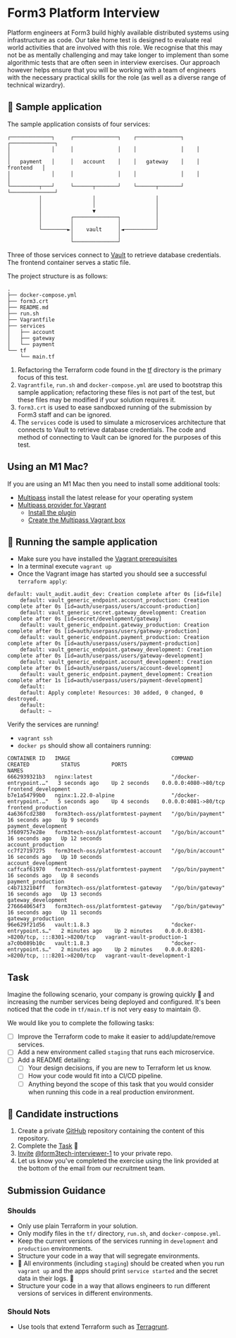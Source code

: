 # Form3 Platform Interview

Platform engineers at Form3 build highly available distributed systems using infrastructure as code. Our take home test is designed to evaluate real world activities that are involved with this role. We recognise that this may not be as mentally challenging and may take longer to implement than some algorithmic tests that are often seen in interview exercises. Our approach however helps ensure that you will be working with a team of engineers with the necessary practical skills for the role (as well as a diverse range of technical wizardry).

## 🧪 Sample application

The sample application consists of four services:

```text
┌─────────────┐     ┌──────────────┐    ┌──────────────┐    ┌──────────────┐
│             │     │              │    │              │    │              │
│   payment   │     │   account    │    │   gateway    │    │   frontend   │
│             │     │              │    │              │    │              │
└─────────┬───┘     └──────┬───────┘    └──────┬───────┘    └──────────────┘
          │                │                   │
          │                │                   │
          │                ▼                   │
          │         ┌──────────────┐           │
          │         │              │           │
          └────────►│    vault     │◄──────────┘
                    │              │
                    └──────────────┘
```

Three of those services connect to [Vault](https://www.vaultproject.io/) to retrieve database credentials. The frontend container serves a static file.

The project structure is as follows:

```text
.
├── docker-compose.yml
├── form3.crt
├── README.md
├── run.sh
├── Vagrantfile
├── services
│   ├── account
│   ├── gateway
│   └── payment
└── tf
    └── main.tf
```

1. Refactoring the Terraform code found in the [tf](./tf) directory is the primary focus of this test.
2. `Vagrantfile`, `run.sh` and `docker-compose.yml` are used to bootstrap this sample application; refactoring these files is not part of the test, but these files may be modified if your solution requires it.
3. `form3.crt` is used to ease sandboxed running of the submission by Form3 staff and can be ignored.
4. The `services` code is used to simulate a microservices architecture that connects to Vault to retrieve database credentials. The code and method of connecting to Vault can be ignored for the purposes of this test.

## Using an M1 Mac?

If you are using an M1 Mac then you need to install some additional tools:

- [Multipass](https://github.com/canonical/multipass/releases) install the latest release for your operating system
- [Multipass provider for Vagrant](https://github.com/Fred78290/vagrant-multipass)
  - [Install the plugin](https://github.com/Fred78290/vagrant-multipass#plugin-installation)
  - [Create the Multipass Vagrant box](https://github.com/Fred78290/vagrant-multipass#create-multipass-fake-box)

## 👟 Running the sample application

- Make sure you have installed the [Vagrant prerequisites](https://learn.hashicorp.com/tutorials/vagrant/getting-started-index#prerequisites)
- In a terminal execute `vagrant up`
- Once the Vagrant image has started you should see a successful `terraform apply`:

```log
default: vault_audit.audit_dev: Creation complete after 0s [id=file]
    default: vault_generic_endpoint.account_production: Creation complete after 0s [id=auth/userpass/users/account-production]
    default: vault_generic_secret.gateway_development: Creation complete after 0s [id=secret/development/gateway]
    default: vault_generic_endpoint.gateway_production: Creation complete after 0s [id=auth/userpass/users/gateway-production]
    default: vault_generic_endpoint.payment_production: Creation complete after 0s [id=auth/userpass/users/payment-production]
    default: vault_generic_endpoint.gateway_development: Creation complete after 0s [id=auth/userpass/users/gateway-development]
    default: vault_generic_endpoint.account_development: Creation complete after 0s [id=auth/userpass/users/account-development]
    default: vault_generic_endpoint.payment_development: Creation complete after 1s [id=auth/userpass/users/payment-development]
    default: 
    default: Apply complete! Resources: 30 added, 0 changed, 0 destroyed.
    default: 
    default: ~
```

Verify the services are running!

- `vagrant ssh`
- `docker ps` should show all containers running:

```text
CONTAINER ID   IMAGE                                COMMAND                  CREATED          STATUS          PORTS                                       NAMES
6662939321b3   nginx:latest                         "/docker-entrypoint.…"   3 seconds ago    Up 2 seconds    0.0.0.0:4080->80/tcp                        frontend_development
b7e1a54799b0   nginx:1.22.0-alpine                  "/docker-entrypoint.…"   5 seconds ago    Up 4 seconds    0.0.0.0:4081->80/tcp                        frontend_production
4a636fcd2380   form3tech-oss/platformtest-payment   "/go/bin/payment"        16 seconds ago   Up 9 seconds                                                payment_development
3f609757e28e   form3tech-oss/platformtest-account   "/go/bin/account"        16 seconds ago   Up 12 seconds                                               account_production
cc7f27197275   form3tech-oss/platformtest-account   "/go/bin/account"        16 seconds ago   Up 10 seconds                                               account_development
caffcaf61970   form3tech-oss/platformtest-payment   "/go/bin/payment"        16 seconds ago   Up 8 seconds                                                payment_production
c4b7132104ff   form3tech-oss/platformtest-gateway   "/go/bin/gateway"        16 seconds ago   Up 13 seconds                                               gateway_development
2766640654f3   form3tech-oss/platformtest-gateway   "/go/bin/gateway"        16 seconds ago   Up 11 seconds                                               gateway_production
96e629f21d56   vault:1.8.3                          "docker-entrypoint.s…"   2 minutes ago    Up 2 minutes    0.0.0.0:8301->8200/tcp, :::8301->8200/tcp   vagrant-vault-production-1
a7c0b089b10c   vault:1.8.3                          "docker-entrypoint.s…"   2 minutes ago    Up 2 minutes    0.0.0.0:8201->8200/tcp, :::8201->8200/tcp   vagrant-vault-development-1
```

## Task

Imagine the following scenario, your company is growing quickly 🚀 and increasing the number services being deployed and configured.
It's been noticed that the code in `tf/main.tf` is not very easy to maintain 😢.

We would like you to complete the following tasks:

- [ ] Improve the Terraform code to make it easier to add/update/remove services.
- [ ] Add a new environment called `staging` that runs each microservice.
- [ ] Add a README detailing:
  - [ ] Your design decisions, if you are new to Terraform let us know.
  - [ ] How your code would fit into a CI/CD pipeline.
  - [ ] Anything beyond the scope of this task that you would consider when running this code in a real production environment.

## 📝 Candidate instructions

1. Create a private [GitHub](https://help.github.com/en/articles/create-a-repo) repository containing the content of this repository.
2. Complete the [Task](#task) 🎉
3. [Invite](https://help.github.com/en/articles/inviting-collaborators-to-a-personal-repository) [@form3tech-interviewer-1](https://github.com/form3tech-interviewer-1) to your private repo.
4. Let us know you've completed the exercise using the link provided at the bottom of the email from our recruitment team.

## Submission Guidance

### Shoulds

- Only use plain Terraform in your solution.
- Only modify files in the `tf/` directory, `run.sh`, and `docker-compose.yml`.
- Keep the current versions of the services running in `development` and `production` environments.
- Structure your code in a way that will segregate environments.
- 🚨 All environments (including `staging`) should be created when you run `vagrant up` and the apps should print `service started` and the secret data in their logs. 🚨
- Structure your code in a way that allows engineers to run different versions of services in different environments.

### Should Nots

- Use tools that extend Terraform such as [Terragrunt](https://terragrunt.gruntwork.io/).
